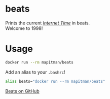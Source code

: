 # beats

Prints the current _[Internet Time](https://en.wikipedia.org/wiki/Swatch_Internet_Time)_ in beats.  
Welcome to 1998!

# Usage

```sh
docker run --rm mapitman/beats
```

Add an alias to your `.bashrc`!

```sh
alias beats="docker run --rm mapitman/beats"
```
  
[Beats on GitHub](https://github.com/mapitman/beats)
